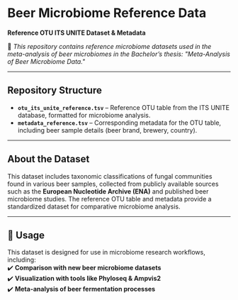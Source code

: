 # Beer Microbiome Reference Data  
**Reference OTU ITS UNITE Dataset & Metadata**  

📌 *This repository contains reference microbiome datasets used in the meta-analysis of beer microbiomes in the Bachelor’s thesis: "Meta-Analysis of Beer Microbiome Data."*  

---

## Repository Structure  

- **`otu_its_unite_reference.tsv`** – Reference OTU table from the ITS UNITE database, formatted for microbiome analysis.  
- **`metadata_reference.tsv`** – Corresponding metadata for the OTU table, including beer sample details (beer brand, brewery, country).  

---

## About the Dataset  

This dataset includes taxonomic classifications of fungal communities found in various beer samples, collected from publicly available sources such as the **European Nucleotide Archive (ENA)** and published beer microbiome studies. The reference OTU table and metadata provide a standardized dataset for comparative microbiome analysis.  

---

## 🔧 Usage  

This dataset is designed for use in microbiome research workflows, including:  
✔️ **Comparison with new beer microbiome datasets**  
✔️ **Visualization with tools like Phyloseq & Ampvis2**  
✔️ **Meta-analysis of beer fermentation processes**  
